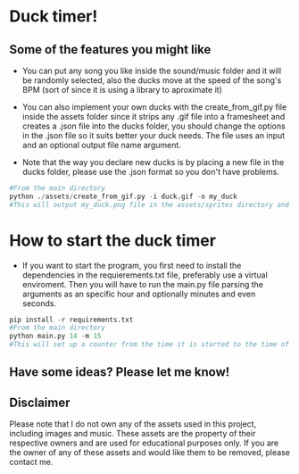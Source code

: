 # Duck timer!
## Some of the features you might like
- You can put any song you like inside the sound/music folder and it will be randomly selected, also the ducks move at the speed of the song's BPM (sort of since it is using a library to aproximate it)

- You can also implement your own ducks with the create_from_gif.py file inside the assets folder since it strips any .gif file into a framesheet and creates a .json file into the ducks folder, you should change the options in the .json file so it suits better your duck needs. The file uses an input and an optional output file name argument.
  
- Note that the way you declare new ducks is by placing a new file in the ducks folder, please use the .json format so you don't have problems.
  
```python
#From the main directory
python ./assets/create_from_gif.py -i duck.gif -o my_duck
#This will output my_duck.png file in the assets/sprites directory and my_duck.json into the ducks folder
```

# How to start the duck timer
- If you want to start the program, you first need to install the dependencies in the requierements.txt file, preferably use a virtual enviroment. Then you will have to run the main.py file parsing the arguments as an specific hour and optionally minutes and even seconds.
```python
pip install -r requirements.txt
#From the main directory
python main.py 14 -m 15
#This will set up a counter from the time it is started to the time of the day you want the timer to count
```

## Have some ideas? Please let me know!

## Disclaimer

Please note that I do not own any of the assets used in this project, including images and music. These assets are the property of their respective owners and are used for educational purposes only. If you are the owner of any of these assets and would like them to be removed, please contact me.